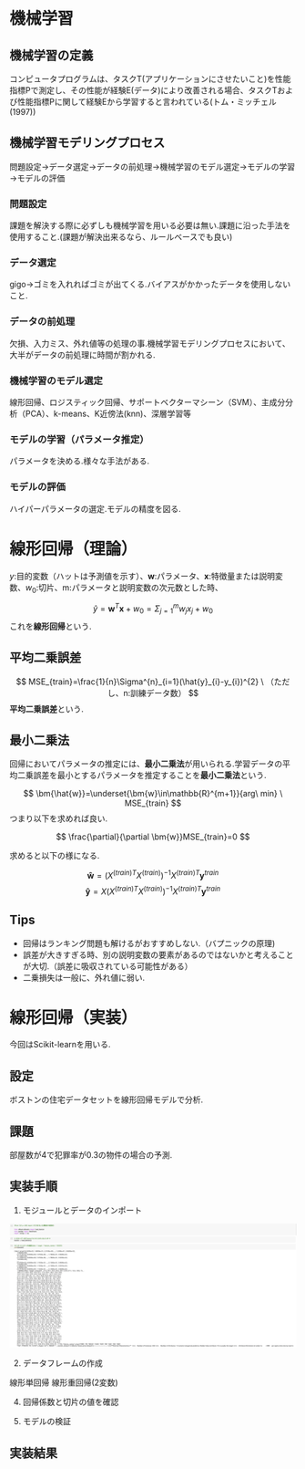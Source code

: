 # 機械学習

## 機械学習の定義
コンピュータプログラムは、タスクT(アプリケーションにさせたいこと)を性能指標Pで測定し、その性能が経験E(データ)により改善される場合、タスクTおよび性能指標Pに関して経験Eから学習すると言われている(トム・ミッチェル(1997))

## 機械学習モデリングプロセス

問題設定→データ選定→データの前処理→機械学習のモデル選定→モデルの学習→モデルの評価
### 問題設定
課題を解決する際に必ずしも機械学習を用いる必要は無い.課題に沿った手法を使用すること.(課題が解決出来るなら、ルールベースでも良い)
### データ選定
gigo→ゴミを入れればゴミが出てくる.バイアスがかかったデータを使用しないこと.
### データの前処理
欠損、入力ミス、外れ値等の処理の事.機械学習モデリングプロセスにおいて、大半がデータの前処理に時間が割かれる.
### 機械学習のモデル選定
線形回帰、ロジスティック回帰、サポートベクターマシーン（SVM）、主成分分析（PCA）、k-means、K近傍法(knn)、深層学習等

### モデルの学習（パラメータ推定）
パラメータを決める.様々な手法がある.
### モデルの評価
ハイパーパラメータの選定.モデルの精度を図る.


# 線形回帰（理論）
$y$:目的変数（ハットは予測値を示す）、$\bm{w}$:パラメータ、$\bm{x}$:特徴量または説明変数、$w_{0}$:切片、m:パラメータと説明変数の次元数とした時、

$$
\hat{y}=\bm{w}^{T}\bm{x}+w_{0}=\Sigma^{m}_{j=1} w_{j}x_{j}+w_{0}
$$
これを**線形回帰**という.
## 平均二乗誤差

$$
MSE_{train}=\frac{1}{n}\Sigma^{n}_{i=1}(\hat{y}_{i}-y_{i})^{2} \ （ただし、n:訓練データ数）
$$
**平均二乗誤差**という.
## 最小二乗法
回帰においてパラメータの推定には、**最小二乗法**が用いられる.学習データの平均二乗誤差を最小とするパラメータを推定することを**最小二乗法**という.

$$
\bm{\hat{w}}=\underset{\bm{w}\in\mathbb{R}^{m+1}}{arg\ min} \ MSE_{train} 
$$
つまり以下を求めれば良い.

$$
\frac{\partial}{\partial \bm{w}}MSE_{train}=0
$$


求めると以下の様になる.

$$
\bm{\hat{w}}=(X^{(train)T}X^{(train)})^{-1}X^{(train)T}\bm{y}^{train}
$$
$$
\bm{\hat{y}}=X(X^{(train)T}X^{(train)})^{-1}X^{(train)T}\bm{y}^{train}
$$


## Tips
* 回帰はランキング問題も解けるがおすすめしない.（バプニックの原理)
* 誤差が大きすぎる時、別の説明変数の要素があるのではないかと考えることが大切.（誤差に吸収されている可能性がある）
* 二乗損失は一般に、外れ値に弱い.

# 線形回帰（実装）
今回はScikit-learnを用いる.

## 設定
ボストンの住宅データセットを線形回帰モデルで分析.

## 課題
部屋数が4で犯罪率が0.3の物件の場合の予測.

## 実装手順
1. モジュールとデータのインポート

![1](images_Machinelearning_1/1.png)

2. データフレームの作成

線形単回帰
線形重回帰(2変数)

4. 回帰係数と切片の値を確認

5. モデルの検証

## 実装結果

